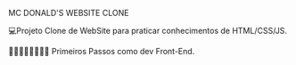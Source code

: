 MC DONALD'S WEBSITE CLONE 

💻Projeto Clone de WebSite para praticar conhecimentos de HTML/CSS/JS.

🚶‍♂️🚶‍♂️🚶‍♂️🚶‍♂️ Primeiros Passos como dev Front-End.
